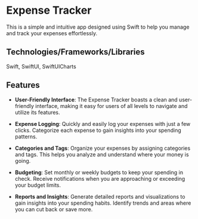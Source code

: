 # Expense Tracker

This is a simple and intuitive app designed using Swift to help you manage and track your expenses effortlessly.

## Technologies/Frameworks/Libraries

Swift, SwiftUI, SwiftUICharts

## Features

- **User-Friendly Interface**: The Expense Tracker boasts a clean and user-friendly interface, making it easy for users of all levels to navigate and utilize its features.

- **Expense Logging**: Quickly and easily log your expenses with just a few clicks. Categorize each expense to gain insights into your spending patterns.

- **Categories and Tags**: Organize your expenses by assigning categories and tags. This helps you analyze and understand where your money is going.

- **Budgeting**: Set monthly or weekly budgets to keep your spending in check. Receive notifications when you are approaching or exceeding your budget limits.

- **Reports and Insights**: Generate detailed reports and visualizations to gain insights into your spending habits. Identify trends and areas where you can cut back or save more.
